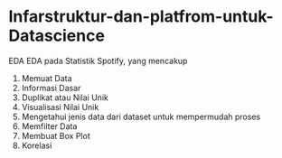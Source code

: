 # Infarstruktur-dan-platfrom-untuk-Datascience
EDA
EDA pada Statistik Spotify, yang mencakup

1. Memuat Data
2. Informasi Dasar
3. Duplikat atau Nilai Unik
4. Visualisasi Nilai Unik
5. Mengetahui jenis data dari dataset untuk mempermudah proses
6. Memfilter Data
7. Membuat Box Plot
8. Korelasi
